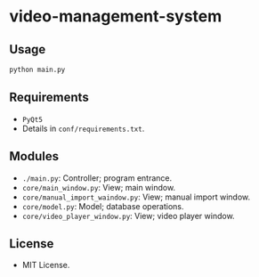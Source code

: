 # video-management-system

## Usage
``` python
python main.py
```

## Requirements
 - `PyQt5`
 - Details in `conf/requirements.txt`.
 
## Modules
 - `./main.py`: Controller; program entrance.
 - `core/main_window.py`: View; main window.
 - `core/manual_import_waindow.py`: View; manual import window.
 - `core/model.py`: Model; database operations.
 - `core/video_player_window.py`: View; video player window.

## License
 - MIT License.
